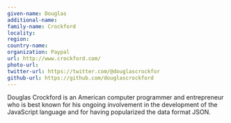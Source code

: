 ```yaml
---
given-name: Douglas	
additional-name: 
family-name: Crockford
locality: 
region: 
country-name: 
organization: Paypal
url: http://www.crockford.com/
photo-url: 
twitter-url: https://twitter.com/@douglascrockfor
github-url: https://github.com/douglascrockford 
---
```

Douglas Crockford is an American computer programmer and entrepreneur who is best known for his ongoing involvement in the development of the JavaScript language and for having popularized the data format JSON.